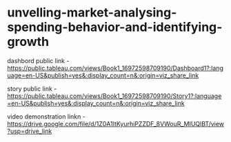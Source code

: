 # unvelling-market-analysing-spending-behavior-and-identifying-growth

dashbord public link -https://public.tableau.com/views/Book1_16972598709190/Dashboard1?:language=en-US&publish=yes&:display_count=n&:origin=viz_share_link

story public link -https://public.tableau.com/views/Book1_16972598709190/Story1?:language=en-US&publish=yes&:display_count=n&:origin=viz_share_link

video demonstration linkn -https://drive.google.com/file/d/1Z0A1ItKyurhiPZZDF_8VWouR_MIUQlBT/view?usp=drive_link
